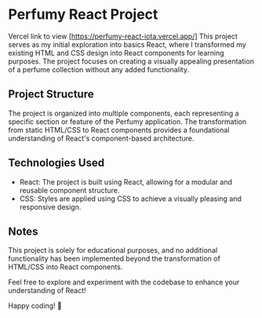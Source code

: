# Perfumy React Project
Vercel link to view [https://perfumy-react-iota.vercel.app/]
This project serves as my initial exploration into basics React, where I transformed my existing HTML and CSS design into React components for learning purposes. The project focuses on creating a visually appealing presentation of a perfume collection without any added functionality.

## Project Structure

The project is organized into multiple components, each representing a specific section or feature of the Perfumy application. The transformation from static HTML/CSS to React components provides a foundational understanding of React's component-based architecture.

## Technologies Used

- React: The project is built using React, allowing for a modular and reusable component structure.
- CSS: Styles are applied using CSS to achieve a visually pleasing and responsive design.

## Notes

This project is solely for educational purposes, and no additional functionality has been implemented beyond the transformation of HTML/CSS into React components.

Feel free to explore and experiment with the codebase to enhance your understanding of React!

Happy coding! 🚀
